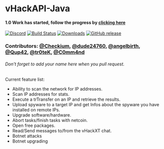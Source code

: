 # vHackAPI-Java

#### 1.0 Work has started, follow the progress by [clicking here](https://github.com/vHack-API/vHackAPI-Java/projects/2)

[![Discord](https://img.shields.io/badge/Chat-%20on%20Discord-738bd7.svg?style=flat-square)](https://discord.gg/PHgESQn) [![Build Status](https://img.shields.io/travis/OlympicCode/vHackAPI-Java.svg?style=flat-square)](https://travis-ci.org/OlympicCode/vHackAPI-Java) [![Downloads](https://img.shields.io/github/downloads/OlympicCode/vHackAPI-Java/total.svg?style=flat-square)]() [![GitHub release](https://img.shields.io/github/release/OlympicCode/vHackAPI-Java.svg?style=flat-square)]()

### Contributors: [@Checkium](https://github.com/checkium), [@dude24760](https://github.com/dude24760), [@angelbirth](https://github.com/angelbirth), [@Qup42](https://github.com/Qup42), [@tr0teK](https://github.com/tr0teK), [@C0mm4nd](https://github.com/C0mm4nd)
###### Don't forget to add your name here when you pull request.
Current feature list:
- Ability to scan the network for IP addresses.
- Scan IP addresses for stats.
- Execute a trTransfer on an IP and retrieve the results.
- Upload spyware to a target IP and get Infos about the spyware you have installed on remote IPs.
- Upgrade software/hardware.
- Abort tasks/finish tasks with netcoin.
- Open free packages.
- Read/Send messages to/from the vHackXT chat.
- Botnet attacks
- Botnet upgrading
